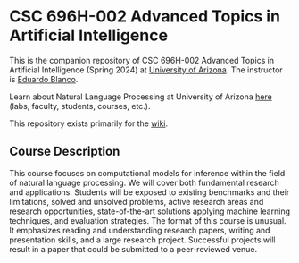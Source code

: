 # CSC 696H-002 Advanced Topics in Artificial Intelligence

This is the companion repository of CSC 696H-002 Advanced Topics in Artificial Intelligence (Spring 2024) at [University of Arizona](https://www.arizona.edu/). The instructor is [Eduardo Blanco](https://eduardoblanco.github.io/).

Learn about Natural Language Processing at University of Arizona [here](https://clulab.org/nlp.arizona.edu/) (labs, faculty, students, courses, etc.).

This repository exists primarily for the [wiki](../../wiki).

## Course Description

This course focuses on computational models for inference within the field of natural language processing. We will cover both fundamental research and applications. Students will be exposed to existing benchmarks and their limitations, solved and unsolved problems, active research areas and research opportunities, state-of-the-art solutions applying machine learning techniques, and evaluation strategies. The format of this course is unusual. It emphasizes reading and understanding research papers, writing and presentation skills, and a large research project. Successful projects will result in a paper that could be submitted to a peer-reviewed venue.
